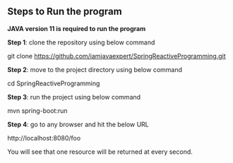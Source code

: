 ## Steps to Run the program

**JAVA version 11 is required to run the program**

**Step 1**: clone the repository using below command

git clone https://github.com/iamjavaexpert/SpringReactiveProgramming.git

**Step 2**: move to the project directory using below command

cd SpringReactiveProgramming

**Step 3**: run the project using below command

mvn spring-boot:run

**Step 4**: go to any browser and hit the below URL

http://localhost:8080/foo

You will see that one resource will be returned at every second.
